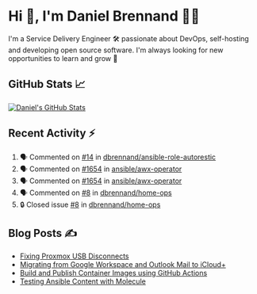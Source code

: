 # Hi 👋, I'm Daniel Brennand 👨‍💻

I'm a Service Delivery Engineer 🛠 passionate about DevOps, self-hosting and developing open source software. I'm always looking for new opportunities to learn and grow 🌱

## GitHub Stats 📈

[![Daniel's GitHub Stats](https://github-readme-stats.vercel.app/api?username=dbrennand&show_icons=true&count_private=true&hide_border=true&theme=dark)](https://github.com/anuraghazra/github-readme-stats)

## Recent Activity ⚡

<!--START_SECTION:activity-->
1. 🗣 Commented on [#14](https://github.com/dbrennand/ansible-role-autorestic/issues/14#issuecomment-2211722911) in [dbrennand/ansible-role-autorestic](https://github.com/dbrennand/ansible-role-autorestic)
2. 🗣 Commented on [#1654](https://github.com/ansible/awx-operator/pull/1654#issuecomment-2210566887) in [ansible/awx-operator](https://github.com/ansible/awx-operator)
3. 🗣 Commented on [#1654](https://github.com/ansible/awx-operator/pull/1654#issuecomment-2210304267) in [ansible/awx-operator](https://github.com/ansible/awx-operator)
4. 🗣 Commented on [#8](https://github.com/dbrennand/home-ops/issues/8#issuecomment-2209019837) in [dbrennand/home-ops](https://github.com/dbrennand/home-ops)
5. 🔒 Closed issue [#8](https://github.com/dbrennand/home-ops/issues/8) in [dbrennand/home-ops](https://github.com/dbrennand/home-ops)
<!--END_SECTION:activity-->

## Blog Posts ✍

<!-- BLOG-POST-LIST:START -->
- [Fixing Proxmox USB Disconnects](https://danielbrennand.com/blog/proxmox-fix-usb-disconnect/)
- [Migrating from Google Workspace and Outlook Mail to iCloud+](https://danielbrennand.com/blog/google-outlook-to-icloud+/)
- [Build and Publish Container Images using GitHub Actions](https://danielbrennand.com/blog/build-and-publish-container-image-gha/)
- [Testing Ansible Content with Molecule](https://danielbrennand.com/blog/testing-ansible-content/)
<!-- BLOG-POST-LIST:END -->
